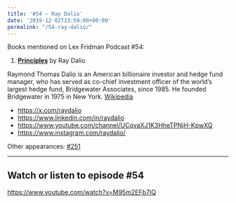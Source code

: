 ```yaml
---
title: '#54 – Ray Dalio'
date: '2019-12-02T23:59:00+00:00'
permalink: "/54-ray-dalio/"
---
```


Books mentioned on Lex Fridman Podcast #54:

1. <b><a href="https://amzn.to/3V4ZoJo" target="_blank" rel="sponsored noopener noreferrer">Principles</a></b> by Ray Dalio

<!--more-->

Raymond Thomas Dalio is an American billionaire investor and hedge fund manager, who has served as co-chief investment officer of the world’s largest hedge fund, Bridgewater Associates, since 1985. He founded Bridgewater in 1975 in New York. <a href="https://en.wikipedia.org/wiki/Ray_Dalio" target="_blank">Wikipedia</a>

- <a href="https://x.com/raydalio" target="_blank">https://x.com/raydalio</a>
- <a href="https://www.linkedin.com/in/raydalio" target="_blank">https://www.linkedin.com/in/raydalio</a>
- <a href="https://www.youtube.com/channel/UCqvaXJ1K3HheTPNjH-KpwXQ" target="_blank">https://www.youtube.com/channel/UCqvaXJ1K3HheTPNjH-KpwXQ</a>
- <a href="https://www.instagram.com/raydalio/" target="_blank">https://www.instagram.com/raydalio/</a>

Other appearances: [\#251](/251-ray-dalio/)

- - - - - -

## Watch or listen to episode #54

<https://www.youtube.com/watch?v=M95m2EFb7IQ>